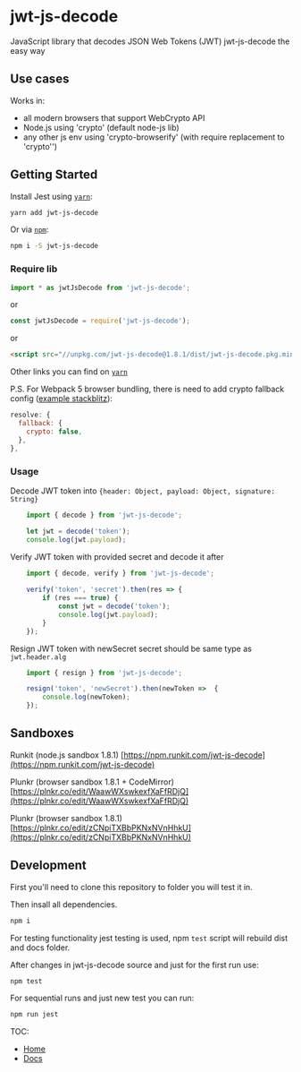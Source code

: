 # jwt-js-decode

JavaScript library that decodes JSON Web Tokens (JWT)
jwt-js-decode the easy way

## Use cases

Works in:

- all modern browsers that support WebCrypto API
- Node.js using 'crypto' (default node-js lib)
- any other js env using 'crypto-browserify' (with require replacement to 'crypto'')

## Getting Started

Install Jest using [`yarn`](https://yarnpkg.com/en/package/jwt-js-decode):

```bash
yarn add jwt-js-decode
```

Or via [`npm`](https://www.npmjs.com/package/jwt-js-decode):

```bash
npm i -S jwt-js-decode
```

### Require lib

```javascript
import * as jwtJsDecode from 'jwt-js-decode';
```

or

```javascript
const jwtJsDecode = require('jwt-js-decode');
```

or

```html
<script src="//unpkg.com/jwt-js-decode@1.8.1/dist/jwt-js-decode.pkg.min.js"></script>
```

Other links you can find on [`yarn`](https://yarnpkg.com/en/package/jwt-js-decode)

P.S. For Webpack 5 browser bundling, there is need to add crypto fallback config ([example stackblitz](https://stackblitz.com/edit/github-m1gvkd?file=webpack.config.js)):

```javascript
resolve: {
  fallback: {
    crypto: false,
  },
},
```

### Usage

Decode JWT token into `{header: Object, payload: Object, signature: String}`

```javascript
    import { decode } from 'jwt-js-decode';

    let jwt = decode('token');
    console.log(jwt.payload);
```

Verify JWT token with provided secret and decode it after

```javascript
    import { decode, verify } from 'jwt-js-decode';
    
    verify('token', 'secret').then(res => {
        if (res === true) {
            const jwt = decode('token');
            console.log(jwt.payload);
        }
    });
```

Resign JWT token with newSecret secret should be same type as `jwt.header.alg`

```javascript
    import { resign } from 'jwt-js-decode';

    resign('token', 'newSecret').then(newToken =>  {
        console.log(newToken);
    });
```

## Sandboxes

Runkit (node.js sandbox 1.8.1)
[https://npm.runkit.com/jwt-js-decode](https://npm.runkit.com/jwt-js-decode)

Plunkr (browser sandbox 1.8.1 + CodeMirror)
[https://plnkr.co/edit/WaawWXswkexfXaFfRDjQ](https://plnkr.co/edit/WaawWXswkexfXaFfRDjQ)

Plunkr (browser sandbox 1.8.1)
[https://plnkr.co/edit/zCNpiTXBbPKNxNVnHhkU](https://plnkr.co/edit/zCNpiTXBbPKNxNVnHhkU)

## Development

First you'll need to clone this repository to folder you will test it in.

Then insall all dependencies.

```bash
npm i
```

For testing functionality jest testing is used, npm `test` script will rebuild dist and docs folder.

After changes in jwt-js-decode source and just for the first run use:

```bash
npm test
```

For sequential runs and just new test you can run:

```bash
npm run jest
```

TOC:

* [Home](https://github.com/tomitribe/jwt-js-decode)
* [Docs](/docs/)
